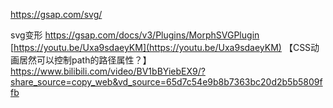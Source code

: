 https://gsap.com/svg/

svg变形
https://gsap.com/docs/v3/Plugins/MorphSVGPlugin
[https://youtu.be/Uxa9sdaeyKM](https://youtu.be/Uxa9sdaeyKM)
【CSS动画居然可以控制path的路径属性？】 https://www.bilibili.com/video/BV1bBYiebEX9/?share_source=copy_web&vd_source=65d7c54e9b8b7363bc20d2b5b5809ffb

